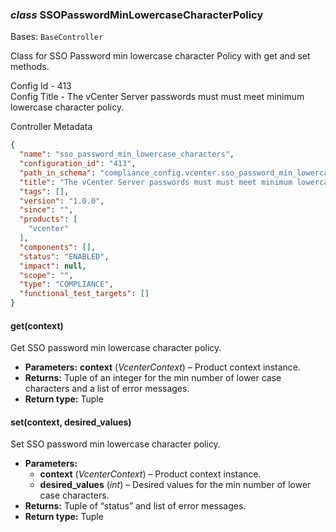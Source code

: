 ### *class* SSOPasswordMinLowercaseCharacterPolicy

Bases: `BaseController`

Class for SSO Password min lowercase character Policy with get and set methods.

Config Id - 413
<br/>
Config Title - The vCenter Server passwords must must meet minimum lowercase character policy.
<br/>

Controller Metadata
```json
{
  "name": "sso_password_min_lowercase_characters",
  "configuration_id": "413",
  "path_in_schema": "compliance_config.vcenter.sso_password_min_lowercase_characters",
  "title": "The vCenter Server passwords must must meet minimum lowercase character policy.",
  "tags": [],
  "version": "1.0.0",
  "since": "",
  "products": [
    "vcenter"
  ],
  "components": [],
  "status": "ENABLED",
  "impact": null,
  "scope": "",
  "type": "COMPLIANCE",
  "functional_test_targets": []
}
```

#### get(context)

Get SSO password min lowercase character policy.

* **Parameters:**
  **context** (*VcenterContext*) – Product context instance.
* **Returns:**
  Tuple of an integer for the min number of lower case characters and a list of error messages.
* **Return type:**
  Tuple

#### set(context, desired_values)

Set SSO password min lowercase character policy.

* **Parameters:**
  * **context** (*VcenterContext*) – Product context instance.
  * **desired_values** (*int*) – Desired values for the min number of lower case characters.
* **Returns:**
  Tuple of “status” and list of error messages.
* **Return type:**
  Tuple
